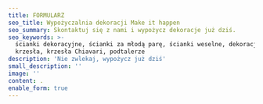 ```yaml
---
title: FORMULARZ
seo_title: Wypożyczalnia dekoracji Make it happen
seo_summary: Skontaktuj się z nami i wypożycz dekoracje już dziś.
seo_keywords: >-
  ścianki dekoracyjne, ścianki za młodą parę, ścianki weselne, dekoracje,
  krzesła, krzesła Chiavari, podtalerze
description: 'Nie zwlekaj, wypożycz już dziś'
small_description: ''
image: ''
content: .
enable_form: true
---
```


